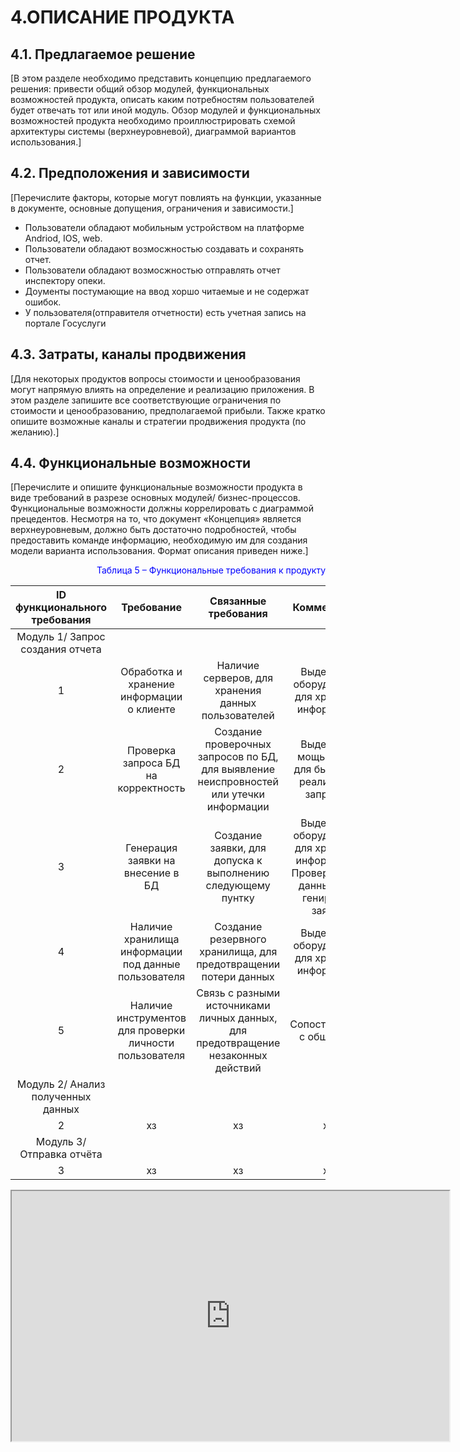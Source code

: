 # 4.ОПИСАНИЕ ПРОДУКТА
## 4.1. Предлагаемое решение
[В этом разделе необходимо представить концепцию предлагаемого решения: привести
общий обзор модулей, функциональных возможностей продукта, описать каким
потребностям пользователей будет отвечать тот или иной модуль.
Обзор модулей и функциональных возможностей продукта необходимо
проиллюстрировать схемой архитектуры системы (верхнеуровневой), диаграммой
вариантов использования.]

## 4.2. Предположения и зависимости
[Перечислите факторы, которые могут повлиять на функции, указанные в документе,
основные допущения, ограничения и зависимости.]

- Пользователи обладают мобильным устройством на платформе Andriod, IOS, web.
- Пользователи обладают возмосжностью создавать и сохранять отчет.
- Пользователи обладают возмосжностью отправлять отчет инспектору опеки.
- Доументы постумающие на ввод хоршо читаемые и не содержат ошибок.
- У пользователя(отправителя отчетности) есть учетная запись на портале Госуслуги


## 4.3. Затраты, каналы продвижения
[Для некоторых продуктов вопросы стоимости и ценообразования могут напрямую влиять
на определение и реализацию приложения. В этом разделе запишите все соответствующие
ограничения по стоимости и ценообразованию, предполагаемой прибыли.
Также кратко опишите возможные каналы и стратегии продвижения продукта (по
желанию).]

## 4.4. Функциональные возможности
[Перечислите и опишите функциональные возможности продукта в виде требований в
разрезе основных модулей/ бизнес-процессов. Функциональные возможности должны
коррелировать с диаграммой прецедентов.
Несмотря на то, что документ «Концепция» является верхнеуровневым, должно быть
достаточно подробностей, чтобы предоставить команде информацию, необходимую им
для создания модели варианта использования.
Формат описания приведен ниже.]

<p align="right"><font  color="blue">Таблица 5 – Функциональные требования к продукту
</font> </color blue></p>


|**ID функционального требования**| **Требование**|**Связанные требования**|**Комментарии**|**Приоритет**|
|:------: | :-----: | :-----: | :----: | :----:|
| Модуль 1/ Запрос создания отчета|
|1 | Обработка и хранение информации о клиенте| Наличие серверов, для хранения данных пользователей  | Выделение оборудования для хранения информации | Безопастность данных | 
|2 | Проверка запроса БД на корректность| Создание проверочных запросов по БД, для выявление неиспровностей или утечки информации | Выделение мощьностей для быстроты реализации запросов | Безопастность, быстродействие | 
|3 | Генерация заявки на внесение в БД| Создание заявки, для допуска к выполнению следующему пунтку | Выделение оборудования для хранения информации. Проверка всех данных, для генирации заявки| Безопастность |
|4 | Наличие хранилища информации под данные пользователя | Создание резервного хранилища, для предотвращении потери данных | Выделение оборудования для хранения информации | Безопастность |
|5 | Наличие инструментов для проверки личности пользователя| Связь с разными источниками личных данных, для предотвращение незаконных действий | Сопоставление с общей БД | Безопастность |
|Модуль 2/ Анализ полученных данных|
|2 |хз| хз | хз | Пхз |
|Модуль 3/ Отправка отчёта|
|3 |хз| хз | хз | хз |



<iframe src="https://disk.yandex.ru/i/EJigetb0qdU9Kw" width="700" height="400"></iframe>


